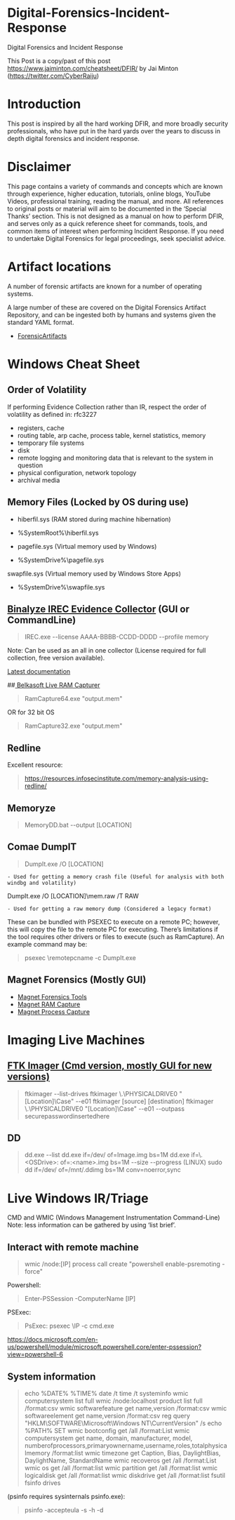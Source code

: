 # Digital-Forensics-Incident-Response
Digital Forensics and Incident Response

This Post is a copy/past of this post https://www.jaiminton.com/cheatsheet/DFIR/ by Jai Minton (https://twitter.com/CyberRaiju)

# Introduction
This post is inspired by all the hard working DFIR, and more broadly security professionals, who have put in the hard yards over the years to discuss in depth digital forensics and incident response.

# Disclaimer
This page contains a variety of commands and concepts which are known through experience, higher education, tutorials, online blogs, YouTube Videos, professional training, reading the manual, and more. All references to original posts or material will aim to be documented in the ‘Special Thanks’ section. This is not designed as a manual on how to perform DFIR, and serves only as a quick reference sheet for commands, tools, and common items of interest when performing Incident Response. If you need to undertake Digital Forensics for legal proceedings, seek specialist advice.

# Artifact locations
A number of forensic artifacts are known for a number of operating systems.

A large number of these are covered on the Digital Forensics Artifact Repository, and can be ingested both by humans and systems given the standard YAML format.

- [ForensicArtifacts](https://github.com/ForensicArtifacts/artifacts/tree/master/data "ForensicArtifacts")
# Windows Cheat Sheet
## Order of Volatility
If performing Evidence Collection rather than IR, respect the order of volatility as defined in: rfc3227

- registers, cache
- routing table, arp cache, process table, kernel statistics, memory
- temporary file systems
- disk
- remote logging and monitoring data that is relevant to the system in question
- physical configuration, network topology
- archival media
## Memory Files (Locked by OS during use)
- hiberfil.sys (RAM stored during machine hibernation)

- %SystemRoot%\hiberfil.sys
- pagefile.sys (Virtual memory used by Windows)

- %SystemDrive%\pagefile.sys

swapfile.sys (Virtual memory used by Windows Store Apps)

- %SystemDrive%\swapfile.sys
## [Binalyze IREC Evidence Collector](https://binalyze.com/products/irec "Binalyze IREC Evidence Collector") (GUI or CommandLine)
> IREC.exe --license AAAA-BBBB-CCDD-DDDD --profile memory

Note: Can be used as an all in one collector (License required for full collection, free version available).

[Latest documentation](https://irec.readthedocs.io/en/latest/commandline.html "Latest documentation")

##[ Belkasoft Live RAM Capturer](https://belkasoft.com/get?product=ram " Belkasoft Live RAM Capturer")
> RamCapture64.exe "output.mem"

OR for 32 bit OS

> RamCapture32.exe "output.mem"

## Redline
Excellent resource:
> https://resources.infosecinstitute.com/memory-analysis-using-redline/

## Memoryze

> MemoryDD.bat --output [LOCATION]

## Comae DumpIT
> DumpIt.exe /O [LOCATION]

	- Used for getting a memory crash file (Useful for analysis with both windbg and volatility)
	
DumpIt.exe /O [LOCATION]\mem.raw /T RAW

	- Used for getting a raw memory dump (Considered a legacy format)

These can be bundled with PSEXEC to execute on a remote PC; however, this will copy the file to the remote PC for executing. There’s limitations if the tool requires other drivers or files to execute (such as RamCapture). An example command may be:

> psexec \\remotepcname -c DumpIt.exe

## Magnet Forensics (Mostly GUI)
- [ Magnet Forensics Tools](https://www.magnetforensics.com/resources/?cat=Free%20Tool " Magnet Forensics Tools")
- [Magnet RAM Capture](https://www.magnetforensics.com/free-tool-magnet-ram-capture "Magnet RAM Capture")
- [Magnet Process Capture](https://www.magnetforensics.com/resources/magnet-process-capture/ "Magnet Process Capture")

# Imaging Live Machines
## [ FTK Imager (Cmd version, mostly GUI for new versions)](https://accessdata.com/product-download "## FTK Imager (Cmd version, mostly GUI for new versions)")

> ftkimager --list-drives
ftkimager \\.\PHYSICALDRIVE0 "[Location]\Case" --e01
ftkimager [source] [destination]
ftkimager \\.\PHYSICALDRIVE0 "[Location]\Case" --e01 --outpass securepasswordinsertedhere 

## DD
> dd.exe --list
dd.exe if=/dev/<drive> of=Image.img bs=1M
dd.exe if=\\.\<OSDrive>: of=<drive>:\<name>.img bs=1M --size --progress
(LINUX) sudo dd if=/dev/<OSDrive> of=/mnt/<name>.ddimg bs=1M conv=noerror,sync

# Live Windows IR/Triage
CMD and WMIC (Windows Management Instrumentation Command-Line) Note: less information can be gathered by using ‘list brief’.

## Interact with remote machine
> wmic /node:[IP] process call create "powershell enable-psremoting -force"

Powershell:
> Enter-PSSession -ComputerName [IP]

PSExec:
> PsExec: psexec \\IP -c cmd.exe

https://docs.microsoft.com/en-us/powershell/module/microsoft.powershell.core/enter-pssession?view=powershell-6

## System information

> echo %DATE% %TIME%
date /t
time /t
systeminfo
wmic computersystem list full
wmic /node:localhost product list full /format:csv
wmic softwarefeature get name,version /format:csv
wmic softwareelement get name,version /format:csv
reg query "HKLM\SOFTWARE\Microsoft\Windows NT\CurrentVersion" /s
echo %PATH%
SET
wmic bootconfig get /all /format:List
wmic computersystem get name, domain, manufacturer, model, numberofprocessors,primaryownername,username,roles,totalphysicalmemory /format:list
wmic timezone get Caption, Bias, DaylightBias, DaylightName, StandardName
wmic recoveros get /all /format:List
wmic os get /all /format:list
wmic partition get /all /format:list
wmic logicaldisk get /all /format:list
wmic diskdrive get /all /format:list
fsutil fsinfo drives

(psinfo requires sysinternals psinfo.exe):

> psinfo -accepteula -s -h -d



